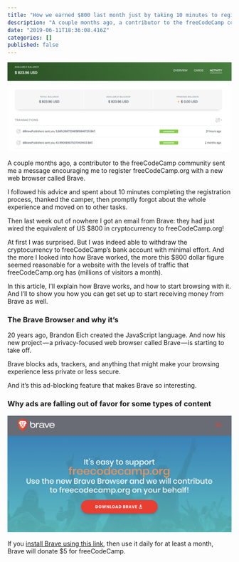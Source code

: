 ```yaml
---
title: "How we earned $800 last month just by taking 10 minutes to register with Brave"
description: "A couple months ago, a contributor to the freeCodeCamp community sent me a message encouraging me to register freeCodeCamp.org with a new…"
date: "2019-06-11T18:36:08.416Z"
categories: []
published: false
---
```


![](./asset-1.png)

A couple months ago, a contributor to the freeCodeCamp community sent me a message encouraging me to register freeCodeCamp.org with a new web browser called Brave.

I followed his advice and spent about 10 minutes completing the registration process, thanked the camper, then promptly forgot about the whole experience and moved on to other tasks.

Then last week out of nowhere I got an email from Brave: they had just wired the equivalent of US $800 in cryptocurrency to freeCodeCamp.org!

At first I was surprised. But I was indeed able to withdraw the cryptocurrency to freeCodeCamp’s bank account with minimal effort. And the more I looked into how Brave worked, the more this $800 dollar figure seemed reasonable for a website with the levels of traffic that freeCodeCamp.org has (millions of visitors a month).

In this article, I’ll explain how Brave works, and how to start browsing with it. And I’ll to show you how you can get set up to start receiving money from Brave as well.

### The Brave Browser and why it’s

20 years ago, Brandon Eich created the JavaScript language. And now his new project — a privacy-focused web browser called Brave — is starting to take off.

Brave blocks ads, trackers, and anything that might make your browsing experience less private or less secure.

And it’s this ad-blocking feature that makes Brave so interesting. 

### Why ads are falling out of favor for some types of content

  

  

![](./asset-2.png)

If you [install Brave using this link](https://brave.com/fre280), then use it daily for at least a month, Brave will donate $5 for freeCodeCamp.
